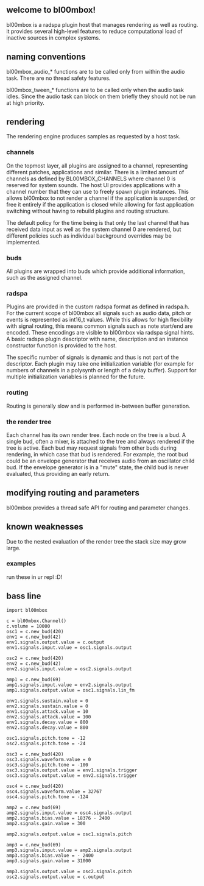## welcome to bl00mbox!

bl00mbox is a radspa plugin host that manages rendering as well as routing. it provides several high-level
features to reduce computational load of inactive sources in complex systems.

## naming conventions

bl00mbox_audio_* functions are to be called only from within the audio task. There are no thread safety
features.

bl00mbox_tween_* functions are to be called only when the audio task idles. Since the audio task can block
on them briefly they should not be run at high priority.

## rendering
The rendering engine produces samples as requested by a host task.

### channels
On the topmost layer, all plugins are assigned to a channel, representing different patches, applications and
similar. There is a limited amount of channels as defined by BL00MBOX_CHANNELS where channel 0 is reserved
for system sounds. The host UI provides applications with a channel number that they can use to freely
spawn plugin instances. This allows bl00mbox to not render a channel if the application is suspended, or
free it entirely if the application is closed while allowing for fast application switching without having
to rebuild plugins and routing structure.

The default policy for the time being is that only the last channel that has received data input as well as
the system channel 0 are rendered, but different policies such as individual background overrides may be
implemented.

### buds
All plugins are wrapped into buds which provide additional information, such as the assigned channel.

### radspa
Plugins are provided in the custom radspa format as defined in radspa.h. For the current scope of bl00mbox
all signals such as audio data, pitch or events is represented as int16_t values. While this allows for high
flexibility with signal routing, this means common signals such as note start/end are encoded. These encodings
are visible to bl00mbox via radspa signal hints. A basic radspa plugin descriptor with name, description and
an instance constructor function is provided to the host.

The specific number of signals is dynamic and thus is not part of the descriptor. Each plugin may take one
initialization variable (for example for numbers of channels in a polysynth or length of a delay buffer).
Support for multiple initialization variables is planned for the future.

### routing
Routing is generally slow and is performed in-between buffer generation.

### the render tree
Each channel has its own render tree. Each node on the tree is a bud. A single bud, often a mixer, is attached
to the tree and always rendered if the tree is active. Each bud may request signals from other buds during
rendering, in which case that bud is rendered. For example, the root bud could be an envelope generator that
receives audio from an oscillator child bud. If the envelope generator is in a "mute" state, the child bud
is never evaluated, thus providing an early return.

## modifying routing and parameters
bl00mbox provides a thread safe API for routing and parameter changes.

## known weaknesses
Due to the nested evaluation of the render tree the stack size may grow large.

### examples


run these in ur repl :D!

## bass line

```
import bl00mbox

c = bl00mbox.Channel()
c.volume = 10000
osc1 = c.new_bud(420)
env1 = c.new_bud(42)
env1.signals.output.value = c.output
env1.signals.input.value = osc1.signals.output

osc2 = c.new_bud(420)
env2 = c.new_bud(42)
env2.signals.input.value = osc2.signals.output

amp1 = c.new_bud(69)
amp1.signals.input.value = env2.signals.output
amp1.signals.output.value = osc1.signals.lin_fm

env1.signals.sustain.value = 0
env2.signals.sustain.value = 0
env1.signals.attack.value = 10
env2.signals.attack.value = 100
env1.signals.decay.value = 800
env2.signals.decay.value = 800

osc1.signals.pitch.tone = -12
osc2.signals.pitch.tone = -24

osc3 = c.new_bud(420)
osc3.signals.waveform.value = 0
osc3.signals.pitch.tone = -100
osc3.signals.output.value = env1.signals.trigger
osc3.signals.output.value = env2.signals.trigger

osc4 = c.new_bud(420)
osc4.signals.waveform.value = 32767
osc4.signals.pitch.tone = -124

amp2 = c.new_bud(69)
amp2.signals.input.value = osc4.signals.output
amp2.signals.bias.value = 18376 - 2400 
amp2.signals.gain.value = 300

amp2.signals.output.value = osc1.signals.pitch

amp3 = c.new_bud(69)
amp3.signals.input.value = amp2.signals.output
amp3.signals.bias.value = - 2400
amp3.signals.gain.value = 31000

amp3.signals.output.value = osc2.signals.pitch
osc2.signals.output.value = c.output
```
